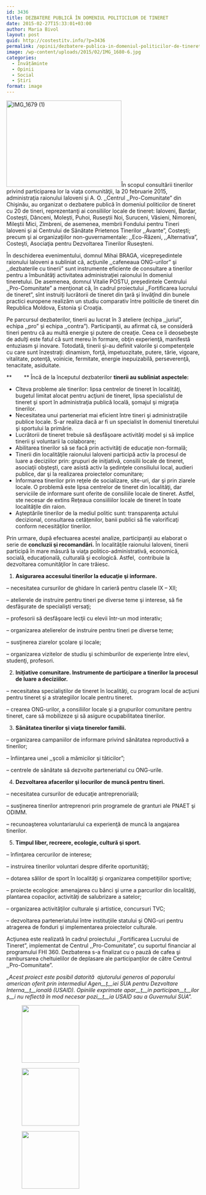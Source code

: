 ```yaml
---
id: 3436
title: DEZBATERE PUBLICĂ ÎN DOMENIUL POLITICILOR DE TINERET
date: 2015-02-27T15:33:01+03:00
author: Maria Bivol
layout: post
guid: http://costestitv.info/?p=3436
permalink: /opinii/dezbatere-publica-in-domeniul-politicilor-de-tineret/
image: /wp-content/uploads/2015/02/IMG_1680-6.jpg
categories:
  - Învățăminte
  - Opinii
  - Social
  - Știri
format: image
---
```

[<img class="alignleft size-medium wp-image-3437" src="http://costestitv.info/wp-content/uploads/2015/02/IMG_1679-1-300x225.jpg" alt="IMG_1679 (1)" width="300" height="225" srcset="http://costestitv.ddev.local/wp-content/uploads/2015/02/IMG_1679-1-300x225.jpg 300w, http://costestitv.ddev.local/wp-content/uploads/2015/02/IMG_1679-1.jpg 1024w, http://costestitv.ddev.local/wp-content/uploads/2015/02/IMG_1679-1-45x35.jpg 45w" sizes="(max-width: 300px) 100vw, 300px" />](http://costestitv.info/wp-content/uploads/2015/02/IMG_1679-1.jpg)În scopul consultării tinerilor privind participarea lor la viaţa comunităţii, la 20 februarie 2015, administraţia raionului Ialoveni şi A. O. ,,Centrul ,,Pro-Comunitate” din Chişinău, au organizat o dezbatere publică în domeniul politicilor de tineret cu 20 de tineri, reprezentanţi ai consiliilor locale de tineret: Ialoveni, Bardar, Costeşti, Dănceni, Moleşti, Puhoi, Ruseştii Noi, Suruceni, Văsieni, Nimoreni, Mileştii Mici, Zîmbreni, de asemenea, membrii Fondului pentru Tineri Ialoveni şi ai Centrului de Sănătate Prietenos Tinerilor ,,Avante”, Costeşti; precum şi ai organizaţiilor non-guvernamentale: ,,Eco-Răzeni, ,,Alternativa”, Costeşti, Asociaţia pentru Dezvoltarea Tinerilor Ruseşteni.

În deschiderea evenimentului, domnul Mihai BRAGA, vicepreşedintele raionului Ialoveni a subliniat că, acţiunile ,,cafeneaua ONG-urilor” şi ,,dezbaterile cu tinerii” sunt instrumente eficiente de consultare a tinerilor pentru a îmbunătăţi activitatea administraţiei raionului în domeniul tineretului. De asemenea, domnul Vitalie POSTU, preşedintele Centrului ,,Pro-Comunitate” a menţionat că, în cadrul proiectului ,,Fortificarea lucrului de tineret”, sînt instruiţi lucrătorii de tineret din ţară şi învăţînd din bunele practici europene realizăm un studiu comparativ între politicile de tineret din Republica Moldova, Estonia şi Croaţia.

Pe parcursul dezbaterilor, tinerii au lucrat în 3 ateliere (echipa ,,juriul”, echipa ,,pro” şi echipa ,,contra”). Participanţii, au afirmat că, se consideră tineri pentru că au multă energie şi putere de creaţie. Ceea ce îi deosebeşte de adulţi este fatul că sunt mereu în formare, obţin experienţă, manifestă entuziasm şi inovare. Totodată, tinerii şi-au definit valorile şi competenţele cu care sunt înzestraţi: dinamism, forţă, impetuozitate, putere, tărie, vigoare, vitalitate, potenţă, voinicie, fermitate, energie inepuizabilă, perseverenţă, tenacitate, asiduitate.

**        ** Încă de la începutul dezbaterilor **tinerii au subliniat aspectele:**

  * Cîteva probleme ale tinerilor: lipsa centrelor de tineret în localităţi, bugetul limitat alocat pentru acţiuni de tineret, lipsa specialistul de tineret şi sport în administraţia publică locală, şomajul şi migraţia tinerilor.
  * Necesitatea unui parteneriat mai eficient între tineri şi administraţiile publice locale. S-ar realiza dacă ar fi un specialist în domeniul tineretului şi sportului la primărie.
  * Lucrătorii de tineret trebuie să desfăşoare activităţi model şi să implice tinerii şi voluntarii la colaborare;
  * Abilitarea tinerilor să se facă prin activităţi de educaţie non-formală;
  * Tinerii din localităţile raionului Ialoveni participă activ la procesul de luare a deciziilor prin: grupuri de iniţiativă, consilii locale de tineret, asociaţii obşteşti, care asistă activ la şedinţele consiliului local, audieri publice, dar şi la realizarea proiectelor comunitare;
  * Informarea tinerilor prin reţele de socializare, site-uri, dar şi prin ziarele locale. O problemă este lipsa centrelor de tineret din localităţi, dar serviciile de informare sunt oferite de consiliile locale de tineret. Astfel, ste necesar de extins Reţeaua consiiliilor locale de tineret în toate localităţile din raion.
  * Aşteptările tinerilor de la mediul politic sunt: transparenţa actului decizional, consultarea cetăţenilor, banii publici să fie valorificaţi conform necesităţilor tinerilor.

Prin urmare, după efectuarea acestei analize, participanţii au elaborat o serie de **concluzii şi recomandări.** În localităţile raionului Ialoveni, tinerii participă în mare măsură la viaţa politico-administrativă, economică, socială, educaţională, culturală şi ecologică. Astfel,  contribuie la dezvoltarea comunităţilor în care trăiesc.

  1.  **Asigurarea accesului tinerilor la educaţie şi informare.** 

&#8211; necesitatea cursurilor de ghidare în carieră pentru clasele IX – XII;

&#8211; atelierele de instruire pentru tineri pe diverse teme şi interese, să fie desfăşurate de specialişti versaţi;

&#8211; profesorii să desfăşoare lecţii cu elevii într-un mod interativ;

&#8211; organizarea atelierelor de instruire pentru tineri pe diverse teme;

&#8211; susţinerea ziarelor şcolare şi locale;

&#8211; organizarea vizitelor de studiu şi schimburilor de experienţe între elevi, studenţi, profesori.

<ol start="2">
  <li>
    <strong> Iniţiative comunitare. Instrumente de participare a tinerilor la procesul de luare a deciziilor. </strong>
  </li>
</ol>

&#8211; necesitatea specialiştilor de tineret în localităţi, cu program local de acţiuni pentru tineret şi a strategiilor locale pentru tineret.

&#8211; crearea ONG-urilor, a consiliilor locale şi a grupurilor comunitare pentru tineret, care să mobilizeze şi să asigure ocupabilitatea tinerilor.

<ol start="3">
  <li>
    <strong> Sănătatea tinerilor şi viaţa tinerelor familii. </strong>
  </li>
</ol>

&#8211; organizarea campaniilor de informare privind sănătatea reproductivă a tinerilor;

&#8211; înfiinţarea unei ,,şcoli a mămicilor şi tăticilor”;

&#8211; centrele de sănătate să dezvolte parteneriatul cu ONG-urile.

<ol start="4">
  <li>
    <strong> Dezvoltarea afacerilor şi locurilor de muncă pentru tineri. </strong>
  </li>
</ol>

&#8211; necesitatea cursurilor de educaţie antreprenorială;

&#8211; susţinerea tinerilor antreprenori prin programele de granturi ale PNAET şi ODIMM.

&#8211; recunoaşterea voluntariarului ca experienţă de muncă la angajarea tinerilor.

<ol start="5">
  <li>
    <strong> Timpul liber, recreere, ecologie, cultură şi sport. </strong>
  </li>
</ol>

&#8211; înfinţarea cercurilor de interese;

&#8211; instruirea tinerilor voluntari despre diferite oportunităţi;

&#8211; dotarea sălilor de sport în localităţi şi organizarea competiţiilor sportive;

&#8211; proiecte ecologice: amenajarea cu bănci şi urne a parcurilor din localităţi, plantarea copacilor, activităţi de salubrizare a satelor;

&#8211; organizarea activităţilor culturale şi artistice, concursuri TVC;

&#8211; dezvoltarea parteneriatului între instituţiile statului şi ONG-uri pentru atragerea de fonduri şi implementarea proiectelor culturale.

Acţiunea este realizată în cadrul proiectului ,,Fortificarea Lucrului de Tineret”, implementat de Centrul ,,Pro-Comunitate”, cu suportul financiar al programului FHI 360. Dezbaterea s-a finalizat cu o pauză de cafea şi rambursarea cheltuielilor de deplasare ale participanţilor de către Centrul ,,Pro-Comunitate”.

_„Acest proiect este posibil datorită  ajutorului generos al poporului american oferit prin intermediul Agen__ț__iei SUA pentru Dezvoltare Interna__ț__ională (USAID). Opiniile exprimate apar__ț__in participan__ț__ilor_ _ș__i nu reflectă în mod necesar pozi__ț__ia USAID sau a Guvernului SUA”._

<div id='gallery-23' class='gallery galleryid-3436 gallery-columns-3 gallery-size-thumbnail'>
  <figure class='gallery-item'> 
  
  <div class='gallery-icon landscape'>
    <a href='http://costestitv.ddev.local/opinii/dezbatere-publica-in-domeniul-politicilor-de-tineret/attachment/img_1669/'><img width="150" height="150" src="http://costestitv.ddev.local/wp-content/uploads/2015/02/IMG_1669-150x150.jpg" class="attachment-thumbnail size-thumbnail" alt="" /></a>
  </div></figure><figure class='gallery-item'> 
  
  <div class='gallery-icon landscape'>
    <a href='http://costestitv.ddev.local/opinii/dezbatere-publica-in-domeniul-politicilor-de-tineret/attachment/img_1673/'><img width="150" height="150" src="http://costestitv.ddev.local/wp-content/uploads/2015/02/IMG_1673-150x150.jpg" class="attachment-thumbnail size-thumbnail" alt="" /></a>
  </div></figure><figure class='gallery-item'> 
  
  <div class='gallery-icon landscape'>
    <a href='http://costestitv.ddev.local/opinii/dezbatere-publica-in-domeniul-politicilor-de-tineret/attachment/img_1680-6/'><img width="150" height="150" src="http://costestitv.ddev.local/wp-content/uploads/2015/02/IMG_1680-6-150x150.jpg" class="attachment-thumbnail size-thumbnail" alt="" /></a>
  </div></figure>
</div>